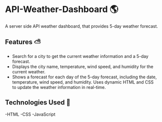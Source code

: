 # API-Weather-Dashboard :earth_americas:

A server side API weather dashboard, that provides 5-day weather forecast. 

## Features :partly_sunny:

* Search for a city to get the current weather information and a 5-day forecast.
* Displays the city name, temperature, wind speed, and humidity for the current weather.
* Shows a forecast for each day of the 5-day forecast, including the date, temperature, wind speed, and humidity.
Uses dynamic HTML and CSS to update the weather information in real-time.

## Technologies Used :test_tube:

-HTML
-CSS
-JavaScript 

